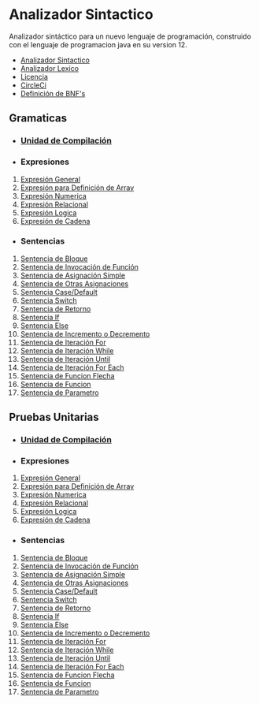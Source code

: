 # Analizador Sintactico
Analizador sintáctico para un nuevo lenguaje de programación,
construido con el lenguaje de programacion java en su version 12.

* <a href="./src/main/java/Model/SyntacticAnalyzer.java">Analizador Sintactico</a>
* <a href="https://github.com/Daryl110/analizador__lexico">Analizador Lexico</a>
* <a href="./LICENSE">Licencia</a>
* <a href="./.circleci/config.yml">CircleCi</a>
* <a href="https://github.com/Daryl110/analizador__sintactico/wiki/BFN's">Definición de BNF's</a>

<h2>Gramaticas</h2>

- <h3><a href="./src/main/java/Model/Statement/CompilationUnit.java">Unidad de Compilación</a></h3>

- <h3>Expresiones</h3>
<ol>
    <li><a href="./src/main/java/Model/Statement/Expression/ExpressionStatement.java">Expresión General</a></li>
    <li><a href="./src/main/java/Model/Statement/Expression/ArrayExpressionStatement.java">Expresión para Definición de Array</a></li>
    <li><a href="./src/main/java/Model/Statement/Expression/LogicalExpressionStatement.java">Expresión Numerica</a></li>
    <li><a href="./src/main/java/Model/Statement/Expression/NumericExpressionStatement.java">Expresión Relacional</a></li>
    <li><a href="./src/main/java/Model/Statement/Expression/RelationalExpressionStatement.java">Expresión Logica</a></li>
    <li><a href="./src/main/java/Model/Statement/Expression/StringExpressionStatement.java">Expresión de Cadena</a></li>
</ol>

- <h3>Sentencias</h3>
<ol>
    <li><a href="./src/main/java/Model/Statement/BlockStatement.java">Sentencia de Bloque</a></li>
    <li><a href="./src/main/java/Model/Statement/Functions/InvokeFunctionStatement.java">Sentencia de Invocación de Función</a></li>
    <li><a href="./src/main/java/Model/Statement/Assignment/SimpleAssignmentStatement.java">Sentencia de Asignación Simple</a></li>
    <li><a href="./src/main/java/Model/Statement/Assignment/OthersAssignmentsStatement.java">Sentencia de Otras Asignaciones</a></li>
    <li><a href="./src/main/java/Model/Statement/Switch/CaseStatement.java">Sentencia Case/Default</a></li>
    <li><a href="./src/main/java/Model/Statement/Switch/SwitchStatement.java">Sentencia Switch</a></li>
    <li><a href="./src/main/java/Model/Statement/Others/ReturnStatement.java">Sentencia de Retorno</a></li>
    <li><a href="./src/main/java/Model/Statement/IF/IfStatement.java">Sentencia If</a></li>
    <li><a href="./src/main/java/Model/Statement/IF/ElseStatement.java">Sentencia Else</a></li>
    <li><a href="./src/main/java/Model/Statement/Assignment/IncrementalDecrementalOperationStatement">Sentencia de Incremento o Decremento</a></li>
    <li><a href="./src/main/java/Model/Statement/Iterators/ForStatement.java">Sentencia de Iteración For</a></li>
    <li><a href="./src/main/java/Model/Statement/Iterators/WhileStatement.java">Sentencia de Iteración While</a></li>
    <li><a href="./src/main/java/Model/Statement/Iterators/UntilStatement.java">Sentencia de Iteración Until</a></li>
    <li><a href="./src/main/java/Model/Statement/Iterators/ForEachStatement.java">Sentencia de Iteración For Each</a></li>
    <li><a href="./src/main/java/Model/Statement/Functions/ArrowFunctionStatement.java">Sentencia de Funcion Flecha</a></li>
    <li><a href="./src/main/java/Model/Statement/Functions/FunctionStatement.java">Sentencia de Funcion</a></li>
    <li><a href="./src/main/java/Model/Statement/Functions/ParameterStatement.java">Sentencia de Parametro</a></li>
</ol>

<h2>Pruebas Unitarias</h2>

- <h3><a href="./src/main/java/Model/Statement/CompilationUnit.java">Unidad de Compilación</a></h3>

- <h3>Expresiones</h3>
<ol>
    <li><a href="./src/test/java/Model/Statement/Expression/ExpressionStatement.java">Expresión General</a></li>
    <li><a href="./src/test/java/Model/Statement/Expression/ArrayExpressionStatement.java">Expresión para Definición de Array</a></li>
    <li><a href="./src/test/java/Model/Statement/Expression/LogicalExpressionStatement.java">Expresión Numerica</a></li>
    <li><a href="./src/test/java/Model/Statement/Expression/NumericExpressionStatement.java">Expresión Relacional</a></li>
    <li><a href="./src/test/java/Model/Statement/Expression/RelationalExpressionStatement.java">Expresión Logica</a></li>
    <li><a href="./src/test/java/Model/Statement/Expression/StringExpressionStatement.java">Expresión de Cadena</a></li>
</ol>

- <h3>Sentencias</h3>
<ol>
    <li><a href="./src/test/java/Model/Statement/BlockStatement.java">Sentencia de Bloque</a></li>
    <li><a href="./src/test/java/Model/Statement/Functions/InvokeFunctionStatement.java">Sentencia de Invocación de Función</a></li>
    <li><a href="./src/test/java/Model/Statement/Assignment/SimpleAssignmentStatement.java">Sentencia de Asignación Simple</a></li>
    <li><a href="./src/test/java/Model/Statement/Assignment/OthersAssignmentsStatement.java">Sentencia de Otras Asignaciones</a></li>
    <li><a href="./src/test/java/Model/Statement/Switch/CaseStatement.java">Sentencia Case/Default</a></li>
    <li><a href="./src/test/java/Model/Statement/Switch/SwitchStatement.java">Sentencia Switch</a></li>
    <li><a href="./src/test/java/Model/Statement/Others/ReturnStatement.java">Sentencia de Retorno</a></li>
    <li><a href="./src/test/java/Model/Statement/IF/IfStatement.java">Sentencia If</a></li>
    <li><a href="./src/test/java/Model/Statement/IF/ElseStatement.java">Sentencia Else</a></li>
    <li><a href="./src/test/java/Model/Statement/Assignment/IncrementalDecrementalOperationStatement">Sentencia de Incremento o Decremento</a></li>
    <li><a href="./src/test/java/Model/Statement/Iterators/ForStatement.java">Sentencia de Iteración For</a></li>
    <li><a href="./src/test/java/Model/Statement/Iterators/WhileStatement.java">Sentencia de Iteración While</a></li>
    <li><a href="./src/test/java/Model/Statement/Iterators/UntilStatement.java">Sentencia de Iteración Until</a></li>
    <li><a href="./src/test/java/Model/Statement/Iterators/ForEachStatement.java">Sentencia de Iteración For Each</a></li>
    <li><a href="./src/test/java/Model/Statement/Functions/ArrowFunctionStatement.java">Sentencia de Funcion Flecha</a></li>
    <li><a href="./src/test/java/Model/Statement/Functions/FunctionStatement.java">Sentencia de Funcion</a></li>
    <li><a href="./src/test/java/Model/Statement/Functions/ParameterStatement.java">Sentencia de Parametro</a></li>
</ol>